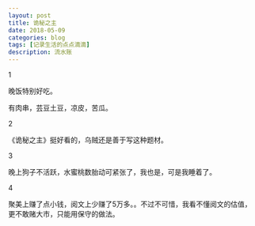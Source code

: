 ```yaml
---
layout: post
title: 诡秘之主
date: 2018-05-09
categories: blog
tags: [记录生活的点点滴滴]
description: 流水账
---
```


1 

晚饭特别好吃。

有肉串，芸豆土豆，凉皮，苦瓜。

2

《诡秘之主》挺好看的，乌贼还是善于写这种题材。

3

晚上狗子不活跃，水蜜桃数胎动可紧张了，我也是，可是我睡着了。

4

聚美上赚了点小钱，阅文上少赚了5万多。。不过不可惜，我看不懂阅文的估值，更不敢赌大市，只能用保守的做法。





